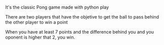 It's the classic Pong game made with python play

There are two players that have the objetive to get the ball to pass behind the other player to win a point

When you have at least 7 points and the difference behind you and you oponent is higher that 2, you win.
